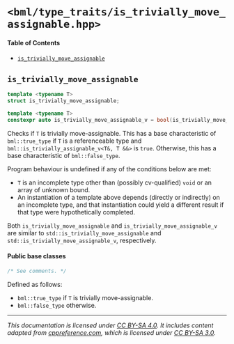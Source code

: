 # `<bml/type_traits/is_trivially_move_assignable.hpp>`
#### Table of Contents
- [`is_trivially_move_assignable`](#is_trivially_move_assignable)

## `is_trivially_move_assignable`
```c++
template <typename T>
struct is_trivially_move_assignable;

template <typename T>
constexpr auto is_trivially_move_assignable_v = bool(is_trivially_move_assignable<T>::value);
```
Checks if `T` is trivially move-assignable. This has a base characteristic of `bml::true_type` if
`T` is a referenceable type and `bml::is_trivially_assignable_v<T&, T &&>` is `true`. Otherwise,
this has a base characteristic of `bml::false_type`.

Program behaviour is undefined if any of the conditions below are met:

- `T` is an incomplete type other than (possibly cv-qualified) `void` or an array of unknown bound.
- An instantiation of a template above depends (directly or indirectly) on an incomplete type, and
  that instantiation could yield a different result if that type were hypothetically completed.

Both `is_trivially_move_assignable` and `is_trivially_move_assignable_v` are similar to
`std::is_trivially_move_assignable` and `std::is_trivially_move_assignable_v`, respectively.

#### Public base classes
```c++
/* See comments. */
```
Defined as follows:

- `bml::true_type` if `T` is trivially move-assignable.
- `bml::false_type` otherwise.

---
*This documentation is licensed under [CC BY-SA 4.0][1]. It includes content adapted from
[cppreference.com][2], which is licensed under [CC BY-SA 3.0][3].*

[1]: https://creativecommons.org/licenses/by-sa/4.0
[2]: https://en.cppreference.com
[3]: https://creativecommons.org/licenses/by-sa/3.0
